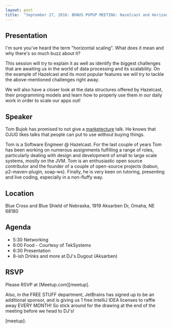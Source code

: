 ```yaml
---
layout: post
title:  "September 27, 2016: BONUS POPUP MEETING: Hazelcast and Horizontal Scaling"
---
```


## Presentation

I'm sure you've heard the term "horizontal scaling". What does it mean and why there's so much buzz about it?

This session will try to explain it as well as identify the biggest challenges that are awaiting us in the world of data processing and its scalability. On the example of Hazelcast and its most popular features we will try to tackle the above-mentioned challenges right away.

We will also have a closer look at the data structures offered by Hazelcast, their programming models and learn how to properly use them in our daily work in order to scale our apps out!

## Speaker

Tom Bujok has promised to not give a [marketecture](http://wordspy.com/index.php?word=marketecture) talk. He knows that OJUG likes talks that people can put to use without buying things.

Tom is a Software Engineer @ Hazelcast. For the last couple of years Tom has been working on numerous assignments fulfilling a range of roles, particularly dealing with design and development of small to large scale systems, mostly on the JVM. Tom is an enthusiastic open source contributor and the founder of a couple of open-source projects (babun, p2-maven-plugin, soap-ws). Finally, he is very keen on tutoring, presenting and live coding, especially in a non-fluffy way.

## Location

Blue Cross and Blue Shield of Nebraska, 1919 Aksarben Dr, Omaha, NE 68180

## Agenda
* 5:30 Networking
* 6:00 Food - Courtesy of TekSystems
* 6:30 Presentation
* 8-ish Drinks and more at DJ's Dugout (Aksarben)

## RSVP

Please RSVP at [Meetup.com][meetup].

Also, in the FREE STUFF department, JetBrains has signed up to be an additional sponsor, and is giving us 1 free IntelliJ IDEA licenses to raffle away EVERY MONTH! So stick around for the drawing at the end of the meeting before we head to DJ's!

[meetup]: 
